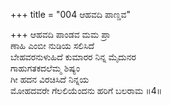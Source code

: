 +++
title = "004 ಆಹವದಿ ಪಾಣ್ಡವ"

+++
ಆಹವದಿ ಪಾಂಡವ ಮಮ ಪ್ರಾ  
ಣಾಹಿ ಎಂಬೀ ನುಡಿಯ ಸಲಿಸಿದೆ  
ಬೇಹವರನುಳುಹಿದೆ ಕುಮಾರರ ನಿನ್ನ ಮೈದುನರ  
ಗಾಹುಗತಕದಲೆಮ್ಮ ಶಿಷ್ಯಂ  
ಗೀ ಹದನ ವಿರಚಿಸಿದೆ ನಿನ್ನಯ  
ಮೋಹದವರೇ ಗೆಲಲಿಯೆಂದನು ಹರಿಗೆ ಬಲರಾಮ     ॥4॥